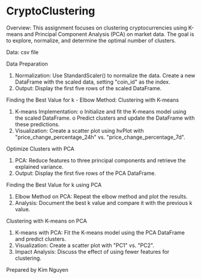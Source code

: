 # CryptoClustering

Overview:
This assignment focuses on clustering cryptocurrencies using K-means and Principal Component Analysis (PCA) on market data. The goal is to explore, normalize, and determine the optimal number of clusters.

Data: csv file

Data Preparation
  1.	Normalization: Use StandardScaler() to normalize the data. Create a new DataFrame with the scaled data, setting "coin_id" as the index.
  2.	Output: Display the first five rows of the scaled DataFrame.
   
Finding the Best Value for k - Elbow Method:
  Clustering with K-means
  1.	K-means Implementation:
  o	Initialize and fit the K-means model using the scaled DataFrame.
  o	Predict clusters and update the DataFrame with these predictions.
  2.	Visualization: Create a scatter plot using hvPlot with "price_change_percentage_24h" vs. "price_change_percentage_7d".
   
Optimize Clusters with PCA
  1.	PCA: Reduce features to three principal components and retrieve the explained variance.
  2.	Output: Display the first five rows of the PCA DataFrame.
   
Finding the Best Value for k using PCA
  1.	Elbow Method on PCA: Repeat the elbow method and plot the results.
  2.	Analysis: Document the best k value and compare it with the previous k value.
   
Clustering with K-means on PCA
  1.	K-means with PCA: Fit the K-means model using the PCA DataFrame and predict clusters.
  2.	Visualization: Create a scatter plot with "PC1" vs. "PC2".
  3.	Impact Analysis: Discuss the effect of using fewer features for clustering.

Prepared by Kim Nguyen
